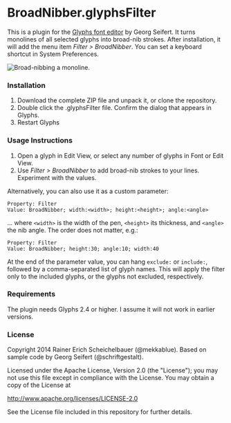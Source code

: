 # BroadNibber.glyphsFilter

This is a plugin for the [Glyphs font editor](http://glyphsapp.com/) by Georg Seifert.
It turns monolines of all selected glyphs into broad-nib strokes. After installation, it will add the menu item *Filter > BroadNibber*. You can set a keyboard shortcut in System Preferences.

![Broad-nibbing a monoline.](BroadNibber.png "BroadNibber")

### Installation

1. Download the complete ZIP file and unpack it, or clone the repository.
2. Double click the .glyphsFilter file. Confirm the dialog that appears in Glyphs.
3. Restart Glyphs

### Usage Instructions

1. Open a glyph in Edit View, or select any number of glyphs in Font or Edit View.
2. Use *Filter > BroadNibber* to add broad-nib strokes to your lines. Experiment with the values.

Alternatively, you can also use it as a custom parameter:

	Property: Filter
	Value: BroadNibber; width:<width>; height:<height>; angle:<angle>

... where `<width>` is the width of the pen, `<height>` its thickness, and `<angle>` the nib angle. The order does not matter, e.g.:
	
	Property: Filter
	Value: BroadNibber; height:30; angle:10; width:40

At the end of the parameter value, you can hang `exclude:` or `include:`, followed by a comma-separated list of glyph names. This will apply the filter only to the included glyphs, or the glyphs not excluded, respectively.

### Requirements

The plugin needs Glyphs 2.4 or higher. I assume it will not work in earlier versions.

### License

Copyright 2014 Rainer Erich Scheichelbauer (@mekkablue).
Based on sample code by Georg Seifert (@schriftgestalt).

Licensed under the Apache License, Version 2.0 (the "License");
you may not use this file except in compliance with the License.
You may obtain a copy of the License at

http://www.apache.org/licenses/LICENSE-2.0

See the License file included in this repository for further details.
